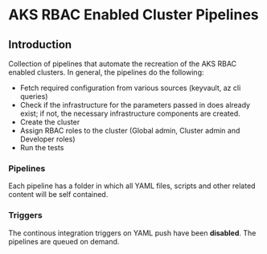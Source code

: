# AKS RBAC Enabled Cluster Pipelines

## Introduction

Collection of pipelines that automate the recreation of the AKS RBAC enabled clusters.
In general, the pipelines do the following:
* Fetch required configuration from various sources (keyvault, az cli queries)
* Check if the infrastructure for the parameters passed in does already exist; if not, the necessary infrastructure components are created.
* Create the cluster
* Assign RBAC roles to the cluster (Global admin, Cluster admin and Developer roles)
* Run the tests

### Pipelines
Each pipeline has a folder in which all YAML files, scripts and other related content will be self contained.

### Triggers
The continous integration triggers on YAML push have been __disabled__. The pipelines are queued on demand.
